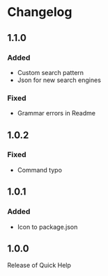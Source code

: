 # Changelog

## 1.1.0

### Added
- Custom search pattern
- Json for new search engines

### Fixed
- Grammar errors in Readme

## 1.0.2

### Fixed 

- Command typo 

## 1.0.1

### Added
- Icon to package.json

## 1.0.0

Release of Quick Help
